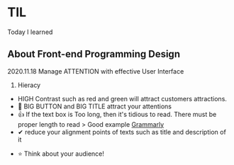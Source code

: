 # TIL
Today I learned


## About Front-end Programming Design
2020.11.18
Manage ATTENTION with effective User Interface
1. Hieracy
- HIGH Contrast such as red and green will attract customers attractions. 
- 👀 BIG BUTTON and BIG TITLE attract your attentions
- :+1: If the text box is Too long, then it's tidious to read. There must be proper length to read > Good example [Grammarly](https://www.grammarly.com/?q=brand&utm_source=google&utm_medium=cpc&utm_campaign=brand_f1&utm_content=329885936576&utm_term=grammarly&matchtype=e&placement=&network=g&gclid=Cj0KCQiAhs79BRD0ARIsAC6XpaWonG6vAgrMvVWIaRc09mH7a3E-iC56wl1HQSoFVZ1CiM0tauhWBvwaApAfEALw_wcB&gclsrc=aw.ds)
- ✔ reduce your alignment points of texts such as title and description of it
+ ⭐ Think about your audience!
